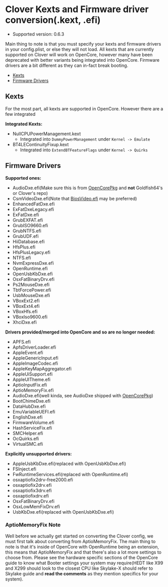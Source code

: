 # Clover Kexts and Firmware driver conversion(.kext, .efi)

* Supported version: 0.6.3

Main thing to note is that you must specify your kexts and firmware drivers in your config.plist, or else they will not load. All kexts that are currently supported on Clover will work on OpenCore, however many have been deprecated with better variants being integrated into OpenCore. Firmware drivers are a bit different as they can in-fact break booting.

* [Kexts](#kexts)
* [Firmware Drivers](#firmware-drivers)

## Kexts

For the most part, all kexts are supported in OpenCore. However there are a few integrated

**Integrated Kexts:**

* NullCPUPowerManagement.kext
  * Integrated into `DummyPowerManagement` under `Kernel -> Emulate`
* BT4LEContinuityFixup.kext
  * Integrated into `ExtendBTFeatureFlags` under `Kernel -> Quirks`

## Firmware Drivers

**Supported ones:**

* AudioDxe.efi(Make sure this is from [OpenCorePkg](https://github.com/acidanthera/OpenCorePkg) and **not** Goldfish64's or Clover's repo)
* CsmVideoDxe.efi(Note that [BiosVideo.efi](https://github.com/acidanthera/DuetPkg) may be preferred)
* EnhancedFatDxe.efi
* ExFatDxeLegacy.efi
* ExFatDxe.efi
* GrubEXFAT.efi
* GrubISO9660.efi
* GrubNTFS.efi
* GrubUDF.efi
* HiiDatabase.efi
* HfsPlus.efi
* HfsPlusLegacy.efi
* NTFS.efi
* NvmExpressDxe.efi
* OpenRuntime.efi
* OpenUsbKbDxe.efi
* OsxFatBinaryDrv.efi
* Ps2MouseDxe.efi
* TbtForcePower.efi
* UsbMouseDxe.efi
* VBoxExt2.efi
* VBoxExt4.efi
* VBoxHfs.efi
* VBoxIso9600.efi
* XhciDxe.efi

**Drivers provided/merged into OpenCore and so are no longer needed:**

* APFS.efi
* ApfsDriverLoader.efi
* AppleEvent.efi
* AppleGenericInput.efi
* AppleImageCodec.efi
* AppleKeyMapAggregator.efi
* AppleUiSupport.efi
* AppleUITheme.efi
* AptioInputFix.efi
* AptioMemoryFix.efi
* AudioDxe.efi(well kinda, see AudioDxe shipped with [OpenCorePkg](https://github.com/acidanthera/OpenCorePkg))
* BootChimeDxe.efi
* DataHubDxe.efi
* EmuVariableUEFI.efi
* EnglishDxe.efi
* FirmwareVolume.efi
* HashServiceFix.efi
* SMCHelper.efi
* OcQuirks.efi
* VirtualSMC.efi

**Explicitly unsupported drivers:**

* AppleUsbKbDxe.efi(replaced with OpenUsbKbDxe.efi)
* FSInject.efi
* FwRuntimeServices.efi(replaced with OpenRuntime.efi)
* osxaptiofix2drv-free2000.efi
* osxaptiofix2drv.efi
* osxaptiofix3drv.efi
* osxaptiofixdrv.efi
* OsxFatBinaryDrv.efi
* OsxLowMemFixDrv.efi
* UsbKbDxe.efi(replaced with OpenUsbKbDxe.efi)

### AptioMemoryFix Note

Well before we actually get started on converting the Clover config, we must first talk about converting from AptioMemoryFix. The main thing to note is that it's inside of OpenCore with OpenRuntime being an extension, this means that AptioMemoryFix and that there's also a lot more settings to choose from. Please see the hardware specific sections of the OpenCore guide to know what Booter settings your system may require(HEDT like X99 and X299 should look to the closest CPU like Skylake-X should refer to Skylake guide and **read the comments** as they mention specifics for your system).

